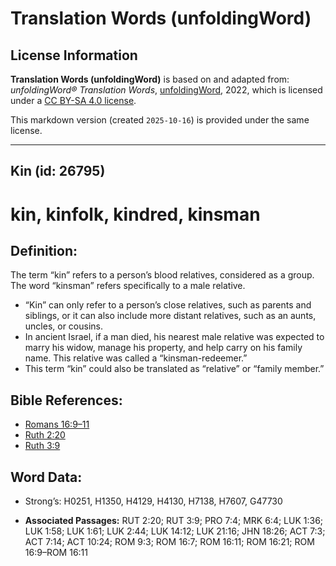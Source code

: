 # Translation Words (unfoldingWord)

## License Information

**Translation Words (unfoldingWord)** is based on and adapted from: _unfoldingWord® Translation Words_, [unfoldingWord](https://unfoldingword.org/utw), 2022, which is licensed under a [CC BY-SA 4.0 license](https://creativecommons.org/licenses/by-sa/4.0/legalcode.en).

This markdown version (created `2025-10-16`) is provided under the same license.



--------------------------------

## Kin (id: 26795)

kin, kinfolk, kindred, kinsman
==============================

Definition:
-----------

The term “kin” refers to a person’s blood relatives, considered as a group. The word “kinsman” refers specifically to a male relative.

* “Kin” can only refer to a person’s close relatives, such as parents and siblings, or it can also include more distant relatives, such as an aunts, uncles, or cousins.
* In ancient Israel, if a man died, his nearest male relative was expected to marry his widow, manage his property, and help carry on his family name. This relative was called a “kinsman\-redeemer.”
* This term “kin” could also be translated as “relative” or “family member.”

Bible References:
-----------------

* [Romans 16:9–11](https://ref.ly/Rom16:9-Rom16:11)
* [Ruth 2:20](https://ref.ly/Ruth2:20)
* [Ruth 3:9](https://ref.ly/Ruth3:9)

Word Data:
----------

* Strong’s: H0251, H1350, H4129, H4130, H7138, H7607, G47730

* **Associated Passages:** RUT 2:20; RUT 3:9; PRO 7:4; MRK 6:4; LUK 1:36; LUK 1:58; LUK 1:61; LUK 2:44; LUK 14:12; LUK 21:16; JHN 18:26; ACT 7:3; ACT 7:14; ACT 10:24; ROM 9:3; ROM 16:7; ROM 16:11; ROM 16:21; ROM 16:9–ROM 16:11

